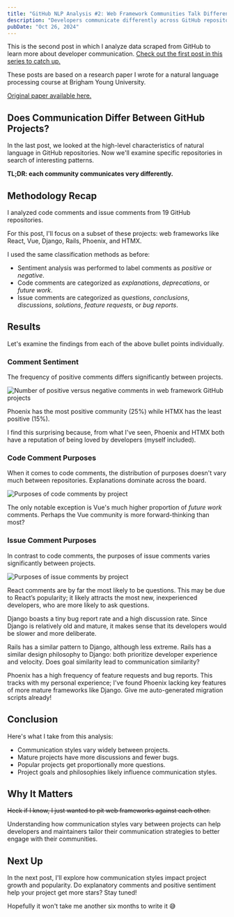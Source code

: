 ```yaml
---
title: "GitHub NLP Analysis #2: Web Framework Communities Talk Differently"
description: "Developers communicate differently across GitHub repositories like React, Vue, Django, Rails, Phoenix, and HTMX. For example, React is flooded with questions, Phoenix has many bug reports, and Django is highly discussion-oriented."
pubDate: "Oct 26, 2024"
---
```


This is the second post in which I analyze data scraped from GitHub to learn more about developer communication. [Check out the first post in this series to catch up.](./how-developers-communicate-on-github.md)

These posts are based on a research paper I wrote for a natural language processing course at Brigham Young University.

[Original paper available here.](/github-nlp/analyzing-github-repositories.pdf)

## Does Communication Differ Between GitHub Projects?

In the last post, we looked at the high-level characteristics of natural language in GitHub repositories. Now we'll examine specific repositories in search of interesting patterns.

**TL;DR: each community communicates very differently.**

## Methodology Recap

I analyzed code comments and issue comments from 19 GitHub repositories.

For this post, I'll focus on a subset of these projects: web frameworks like React, Vue, Django, Rails, Phoenix, and HTMX.

I used the same classification methods as before:

- Sentiment analysis was performed to label comments as _positive_ or _negative_.
- Code comments are categorized as _explanations_, _deprecations_, or _future work_.
- Issue comments are categorized as _questions_, _conclusions_, _discussions_, _solutions_, _feature requests_, or _bug reports_.

## Results

Let's examine the findings from each of the above bullet points individually.

### Comment Sentiment

The frequency of positive comments differs significantly between projects.

![Number of positive versus negative comments in web framework GitHub projects](/github-nlp/web-framework-positivity-ratios.webp)

Phoenix has the most positive community (25%) while HTMX has the least positive (15%).

I find this surprising because, from what I've seen, Phoenix and HTMX both have a reputation of being loved by developers (myself included).

### Code Comment Purposes

When it comes to code comments, the distribution of purposes doesn't vary much between repositories. Explanations dominate across the board.

![Purposes of code comments by project](/github-nlp/web-framework-code-comment-purpose-ratios.webp)

The only notable exception is Vue's much higher proportion of _future work_ comments. Perhaps the Vue community is more forward-thinking than most?

### Issue Comment Purposes

In contrast to code comments, the purposes of issue comments varies significantly between projects.

![Purposes of issue comments by project](/github-nlp/web-framework-issue-comment-purpose-ratios.webp)

React comments are by far the most likely to be questions. This may be due to React’s popularity; it likely attracts the most new, inexperienced developers, who are more likely to ask questions.

Django boasts a tiny bug report rate and a high discussion rate. Since Django is relatively old and mature, it makes sense that its developers would be slower and more deliberate.

Rails has a similar pattern to Django, although less extreme. Rails has a similar design philosophy to Django: both prioritize developer experience and velocity. Does goal similarity lead to communication similarity?

Phoenix has a high frequency of feature requests and bug reports. This tracks with my personal experience; I've found Phoenix lacking key features of more mature frameworks like Django. Give me auto-generated migration scripts already!

## Conclusion

Here's what I take from this analysis:

- Communication styles vary widely between projects.
- Mature projects have more discussions and fewer bugs.
- Popular projects get proportionally more questions.
- Project goals and philosophies likely influence communication styles.

## Why It Matters

~~Heck if I know, I just wanted to pit web frameworks against each other.~~

Understanding how communication styles vary between projects can help developers and maintainers tailor their communication strategies to better engage with their communities.

## Next Up

In the next post, I'll explore how communication styles impact project growth and popularity. Do explanatory comments and positive sentiment help your project get more stars? Stay tuned!

Hopefully it won't take me another six months to write it 😅

